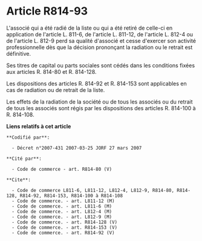# Article R814-93

L'associé qui a été radié de la liste ou qui a été retiré de celle-ci en application de l'article L. 811-6, de l'article L.
811-12, de l'article L. 812-4 ou de l'article L. 812-9 perd sa qualité d'associé et cesse d'exercer son activité
professionnelle dès que la décision prononçant la radiation ou le retrait est définitive.

Ses titres de capital ou parts sociales sont cédés dans les conditions fixées aux articles R. 814-80 et R. 814-128.

Les dispositions des articles R. 814-92 et R. 814-153 sont applicables en cas de radiation ou de retrait de la liste.

Les effets de la radiation de la société ou de tous les associés ou du retrait de tous les associés sont régis par les
dispositions des articles R. 814-100 à R. 814-108.

**Liens relatifs à cet article**

	**Codifié par**:

	  - Décret n°2007-431 2007-03-25 JORF 27 mars 2007

	**Cité par**:

	  - Code de commerce - art. R814-80 (V)

	**Cite**:

	  - Code de commerce L811-6, L811-12, L812-4, L812-9, R814-80, R814-128, R814-92, R814-153, R814-100 à R814-108
	  - Code de commerce. - art. L811-12 (M)
	  - Code de commerce. - art. L811-6 (M)
	  - Code de commerce. - art. L812-4 (M)
	  - Code de commerce. - art. L812-9 (M)
	  - Code de commerce. - art. R814-128 (V)
	  - Code de commerce. - art. R814-153 (V)
	  - Code de commerce. - art. R814-92 (V)
